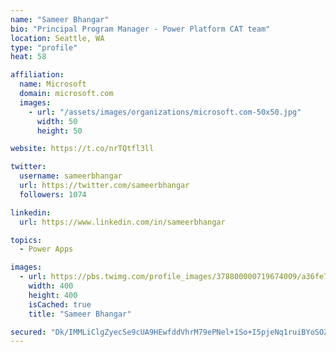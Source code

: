 ```yaml
---
name: "Sameer Bhangar"
bio: "Principal Program Manager - Power Platform CAT team"
location: Seattle, WA
type: "profile"
heat: 58

affiliation:
  name: Microsoft
  domain: microsoft.com
  images:
    - url: "/assets/images/organizations/microsoft.com-50x50.jpg"
      width: 50
      height: 50

website: https://t.co/nrTQtfl3ll

twitter:
  username: sameerbhangar
  url: https://twitter.com/sameerbhangar
  followers: 1074

linkedin:
  url: https://www.linkedin.com/in/sameerbhangar

topics:
  - Power Apps

images:
  - url: https://pbs.twimg.com/profile_images/378800000719674009/a36fe7ddfab1778b76e5793772e43798_400x400.jpeg
    width: 400
    height: 400
    isCached: true
    title: "Sameer Bhangar"

secured: "Dk/IMMLiClgZyecSe9cUA9HEwfddVhrM79ePNel+1So+I5pjeNq1ruiBYoSOZG6ePe0uyQb6qQQxTdKUmj8bRvBRTju1FmWloJXgdheQlhWRKvC2eMs+0T0pvK9sDhHPAsVrxhIY1R9QDWH6GEqRgG2CbWyyWhQ7DRMHVeIiLlc47TExiyTCHuDsCxReYR/D86mV+38BiZP7ojJwH9UqF/nFglkQcuprULmnT+9m5vz0+rQN98Z+lkY4YyVSjV53F9xIYRw0Ku3aMcs58uqSlDkCtYKDg3+VEdx3+YboNgD8nMcI0ZP9MIPQ7Suv3Xv2FvH9a/0NWYbGlFm2AKora/tsUkt6/N374buF5qVhZH2N+B5yGU3KKeuPXFLKCVcm+eTwXdPSF9CWrtmx181zbg==;FLZD/hrotAwTdxuHdwk1jw=="
---
```


